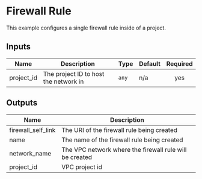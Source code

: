 #  Firewall Rule

This example configures a single firewall rule inside of a project.

<!-- BEGINNING OF PRE-COMMIT-TERRAFORM DOCS HOOK -->
## Inputs

| Name | Description | Type | Default | Required |
|------|-------------|------|---------|:--------:|
| project\_id | The project ID to host the network in | `any` | n/a | yes |

## Outputs

| Name | Description |
|------|-------------|
| firewall\_self\_link | The URI of the firewall rule being created |
| name | The name of the firewall rule being created |
| network\_name | The VPC network where the firewall rule will be created |
| project\_id | VPC project id |

<!-- END OF PRE-COMMIT-TERRAFORM DOCS HOOK -->
